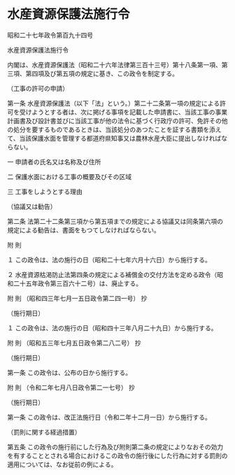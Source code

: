 # 水産資源保護法施行令

昭和二十七年政令第百九十四号

水産資源保護法施行令

内閣は、水産資源保護法（昭和二十六年法律第三百十三号）第十八条第一項、第三項、第四項及び第五項の規定に基き、この政令を制定する。

（工事の許可の申請）

第一条 水産資源保護法（以下「法」という。）第二十二条第一項の規定による許可を受けようとする者は、次に掲げる事項を記載した申請書に、当該工事の事業計画書及び設計書並びに当該工事が他の法令に基づく行政庁の許可、免許その他の処分を要するものであるときは、当該処分のあつたことを証する書類を添えて、当該保護水面を管理する都道府県知事又は農林水産大臣に提出しなければならない。

一 申請者の氏名又は名称及び住所

二 保護水面における工事の概要及びその区域

三 工事をしようとする理由

（協議又は勧告）

第二条 法第二十二条第三項から第五項までの規定による協議又は同条第六項の規定による勧告は、書面をもつてしなければならない。

附 則

１ この政令は、法の施行の日（昭和二十七年六月十六日）から施行する。

２ 水産資源枯渇防止法第四条の規定による補償金の交付方法を定める政令（昭和二十五年政令第三百六十二号）は、廃止する。

附 則 （昭和四三年七月一五日政令第二四一号） 抄

（施行期日）

１ この政令は、法の施行の日（昭和四十三年八月二十九日）から施行する。

附 則 （昭和五三年七月五日政令第二八二号） 抄

（施行期日）

第一条 この政令は、公布の日から施行する。

附 則 （令和二年七月八日政令第二一七号） 抄

（施行期日）

第一条 この政令は、改正法施行日（令和二年十二月一日）から施行する。

（罰則に関する経過措置）

第五条 この政令の施行前にした行為及び附則第二条の規定によりなおその効力を有することとされる場合におけるこの政令の施行後にした行為に対する罰則の適用については、なお従前の例による。
